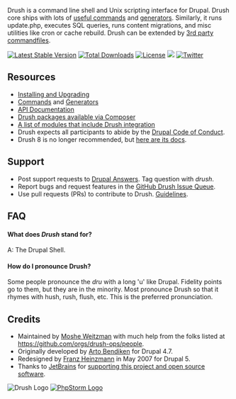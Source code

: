 Drush is a command line shell and Unix scripting interface for Drupal. Drush core ships with lots of [useful commands](commands/all.md) and [generators](generators/all.md). Similarly, it runs update.php, executes SQL queries, runs content  migrations, and misc utilities like cron or cache rebuild. Drush can be extended by [3rd party commandfiles](https://www.drupal.org/project/project_module?f[2]=im_vid_3%3A4654).

[![Latest Stable Version](https://poser.pugx.org/drush/drush/v/stable.png)](https://packagist.org/packages/drush/drush) [![Total Downloads](https://poser.pugx.org/drush/drush/downloads.png)](https://packagist.org/packages/drush/drush) [![License](https://poser.pugx.org/drush/drush/license.png)](https://packagist.org/packages/drush/drush) <a href="https://circleci.com/gh/drush-ops/drush"><img src="https://circleci.com/gh/drush-ops/drush.svg?style=shield"></a> [![Twitter](https://img.shields.io/badge/Twitter-%40DrushCli-blue.svg)](https://twitter.com/intent/user?screen_name=DrushCli)

Resources
-----------
* [Installing and Upgrading](install.md)
* [Commands](commands/all.md) and [Generators](generators/all.md)
* [API Documentation](https://www.drush.org/api)
* [Drush packages available via Composer](https://packagist.org/search/?type=drupal-drush)
* [A list of modules that include Drush integration](https://www.drupal.org/project/project_module?f[2]=im_vid_3%3A4654&solrsort=ds_project_latest_release+desc)
* Drush expects all participants to abide by the [Drupal Code of Conduct](https://www.drupal.org/dcoc).
* Drush 8 is no longer recommended, but [here are its docs](https://docs.drush.org/en/8.x/install/).

Support
-----------
* Post support requests to [Drupal Answers](http://drupal.stackexchange.com/questions/tagged/drush). Tag question with _drush_.
* Report bugs and request features in the [GitHub Drush Issue Queue](https://github.com/drush-ops/drush/issues).
* Use pull requests (PRs) to contribute to Drush. [Guidelines](contribute/CONTRIBUTING.md).

FAQ
------

#### What does *Drush* stand for?
A: The Drupal Shell.

#### How do I pronounce Drush?
Some people pronounce the *dru* with a long 'u' like Dr*u*pal. Fidelity points
go to them, but they are in the minority. Most pronounce Drush so that it
rhymes with hush, rush, flush, etc. This is the preferred pronunciation.

Credits
-----------

* Maintained by [Moshe Weitzman](http://drupal.org/moshe) with much help from the folks listed at https://github.com/orgs/drush-ops/people.
* Originally developed by [Arto Bendiken](http://bendiken.net) for Drupal 4.7.
* Redesigned by [Franz Heinzmann](http://unbiskant.org) in May 2007 for Drupal 5.
* Thanks to [JetBrains](https://www.jetbrains.com) for [supporting this project and open source software](https://www.jetbrains.com/buy/opensource/).

![Drush Logo](drush_logo-black.png)
[![PhpStorm Logo](misc/icon_PhpStorm.png)](https://www.jetbrains.com/phpstorm/)
